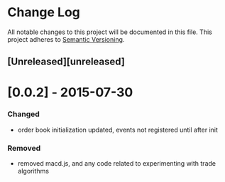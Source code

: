 # Change Log
All notable changes to this project will be documented in this file.
This project adheres to [Semantic Versioning](http://semver.org/).

## [Unreleased][unreleased]

# [0.0.2] - 2015-07-30
### Changed
- order book initialization updated, events not registered until after init

### Removed
- removed macd.js, and any code related to experimenting with trade algorithms